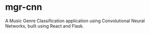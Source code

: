 # mgr-cnn
A Music Genre Classification application using Convolutional Neural Networks, built using React and Flask.
